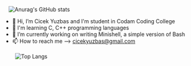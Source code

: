   &ensp;&ensp;![Anurag's GitHub stats](https://github-readme-stats.vercel.app/api?username=cyuzbas&theme=omni&show_icons=true)
- 👋 Hi, I’m Cicek Yuzbas and I'm student in Codam Coding College
- 👀 I'm learning C, C++ programming languages
- 🌱 I’m currently working on writing Minishell, a simple version of Bash
- 📫 How to reach me --> cicekyuzbas@gmail.com <br><br>
 &ensp;![Top Langs](https://github-readme-stats.vercel.app/api/top-langs/?username=cyuzbas&layout=compact)
